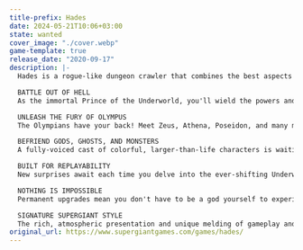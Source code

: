 ```yaml
---
title-prefix: Hades
date: 2024-05-21T10:06+03:00
state: wanted
cover_image: "./cover.webp"
game-template: true
release_date: "2020-09-17"
description: |-
  Hades is a rogue-like dungeon crawler that combines the best aspects of Supergiant's critically acclaimed titles, including the fast-paced action of Bastion, the rich atmosphere and depth of Transistor, and the character-driven storytelling of Pyre.

  BATTLE OUT OF HELL
  As the immortal Prince of the Underworld, you'll wield the powers and mythic weapons of Olympus to break free from the clutches of the god of the dead himself, while growing stronger and unraveling more of the story with each unique escape attempt.

  UNLEASH THE FURY OF OLYMPUS
  The Olympians have your back! Meet Zeus, Athena, Poseidon, and many more, and choose from their dozens of powerful Boons that enhance your abilities. There are thousands of viable character builds to discover as you go.

  BEFRIEND GODS, GHOSTS, AND MONSTERS
  A fully-voiced cast of colorful, larger-than-life characters is waiting to meet you! Grow your relationships with them, and experience hundreds of unique story events as you learn about what's really at stake for this big, dysfunctional family.

  BUILT FOR REPLAYABILITY
  New surprises await each time you delve into the ever-shifting Underworld, whose guardian bosses will remember you. Use the powerful Mirror of Night to grow permanently stronger, and give yourself a leg up the next time you run away from home.

  NOTHING IS IMPOSSIBLE
  Permanent upgrades mean you don't have to be a god yourself to experience the exciting combat and gripping story. Though, if you happen to be one, crank up the challenge and get ready for some white-knuckle action that will put your well-practiced skills to the test.

  SIGNATURE SUPERGIANT STYLE
  The rich, atmospheric presentation and unique melding of gameplay and narrative that's been core to Supergiant's games is here in full force: spectacular hand-painted Underworld environments and a blood-pumping original score bring the Underworld to life.
original_url: https://www.supergiantgames.com/games/hades/
---
```

